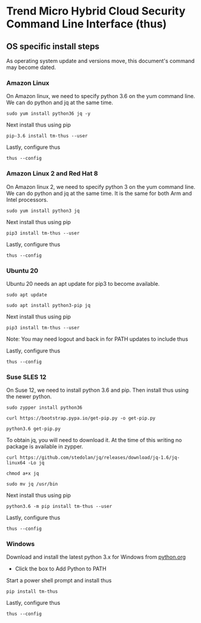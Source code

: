 # Trend Micro Hybrid Cloud Security Command Line Interface (thus)

## OS specific install steps

As operating system update and versions move, this document's command may become dated. 

### Amazon Linux 

On Amazon linux, we need to specify python 3.6 on the yum command line. We can do python and jq at the same time.

`sudo yum install python36 jq -y`

Next install thus using pip

`pip-3.6 install tm-thus --user`

Lastly, configure thus

`thus --config`

### Amazon Linux 2 and Red Hat 8

On Amazon linux 2, we need to specify python 3 on the yum command line. We can do python and jq at the same time. 
It is the same for both Arm and Intel processors.

`sudo yum install python3 jq`

Next install thus using pip

`pip3 install tm-thus --user`

Lastly, configure thus

`thus --config`

### Ubuntu 20

Ubuntu 20 needs an apt update for pip3 to become available. 

`sudo apt update`

`sudo apt install python3-pip jq`

Next install thus using pip

`pip3 install tm-thus --user`

Note: You may need logout and back in for PATH updates to include thus 

Lastly, configure thus 

`thus --config`

### Suse SLES 12

On Suse 12, we need to install python 3.6 and pip. Then install thus using the newer python.  

`sudo zypper install python36 `

`curl https://bootstrap.pypa.io/get-pip.py -o get-pip.py`

`python3.6 get-pip.py`

To obtain jq, you will need to download it. At the time of this writing no package is available in zypper.
 
`curl https://github.com/stedolan/jq/releases/download/jq-1.6/jq-linux64 -Lo jq `

`chmod a+x jq`

`sudo mv jq /usr/bin`

Next install thus using pip

`python3.6 -m pip install tm-thus --user`

Lastly, configure thus 

`thus --config`

### Windows

Download and install the latest python 3.x for Windows from [python.org](https://www.python.org/downloads/windows/) 

- Click the box to Add Python to PATH

Start a power shell prompt and install thus

`pip install tm-thus`

Lastly, configure thus 

`thus --config`


